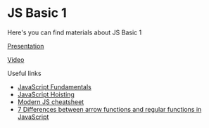 # JS Basic 1

Here's you can find materials about JS Basic 1

[Presentation](https://solvdportal.sharepoint.com/:p:/s/GoogleDriveSolvdLABA/ERqw252dvkVIif8qnJlvMXgBXw9OJ8NdoRxGjaA3gi4NVQ?e=2H86oO)

[Video](https://teams.microsoft.com/l/meetingrecap?driveId=b%21fu09rKVbAkanFRzm-tf8OCSUMJvEDuxEtpYUx6qyIQc-AEKVh3x5SojtBIKDO9qU&driveItemId=01ZKRGP5DE34KEQ7W5ABCYZK6CXRKFPD4T&sitePath=https%3A%2F%2Fsolvdportal-my.sharepoint.com%2F%3Av%3A%2Fg%2Fpersonal%2Flaba_solvd_com%2FEWTfFEh-3QBFjKvCvFRXj5MBgelimKMhE_ws8gGwYDusRA&fileUrl=https%3A%2F%2Fsolvdportal-my.sharepoint.com%2F%3Av%3A%2Fg%2Fpersonal%2Flaba_solvd_com%2FEWTfFEh-3QBFjKvCvFRXj5MBgelimKMhE_ws8gGwYDusRA&iCalUid=040000008200E00074C5B7101A82E00807E903190FFB87238B9ADB01000000000000000010000000BC416EEEA0543F418E45AA17A451285A&masterICalUid=040000008200E00074C5B7101A82E008000000000FFB87238B9ADB01000000000000000010000000BC416EEEA0543F418E45AA17A451285A&threadId=19%3Ameeting_MzQ1YzllNmItMjQ1My00MDJiLWFkNjktYzBmY2U4NGM1ZTNj%40thread.v2&organizerId=9894d351-68d8-42d0-95d8-aa5f16e30e40&tenantId=5fd90985-f406-47a0-9043-89ffdca38307&callId=e9ee26e8-a57c-4bf4-9708-aea2f92bd1be&threadType=Meeting&meetingType=Recurring&subType=RecapSharingLink_RecapChiclet)

Useful links

- [JavaScript Fundamentals](https://javascript.info/first-steps)
- [JavaScript Hoisting](https://dev.to/lydiahallie/javascript-visualized-hoisting-478h)
- [Modern JS cheatsheet](https://github.com/mbeaudru/modern-js-cheatsheet)
- [7 Differences between arrow functions and regular functions in JavaScript](https://levelup.gitconnected.com/7-differences-between-arrow-functions-and-regular-functions-in-javascript-9152883a839f)

